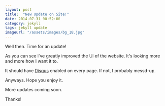 ```yaml
---
layout: post
title:  "New Update on Site!"
date: 2014-07-31 00:52:00
category: jekyll
tags: jekyll update
imageurl: "/assets/images/bg_18.jpg"
---
```


Well then. Time for an update!

As you can see I've greatly improved the UI of the website. It's looking more and more how I want it to.

It should have [Disqus][Disqus] enabled on every page. If not, I probably messd-up.

Anyways. Hope you enjoy it.

More updates coming soon.

Thanks!

[Disqus]: https://disqus.com/